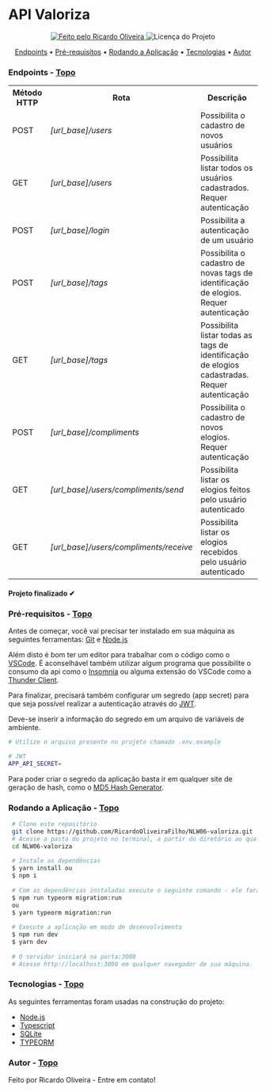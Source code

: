 <a id="topo"></a>

<h1>API Valoriza</h1>

<p align="center">
  <a href="https://github.com/RicardoOliveiraFilho">
    <img alt="Feito pelo Ricardo Oliveira" src="https://img.shields.io/badge/FEITO%20POR-RICARDO%20OLIVEIRA-blueviolet">
  </a>
  <img alt="Licença do Projeto" src="https://img.shields.io/badge/LICENSE-MIT-blueviolet"/>
<p>

<p align="center">
  <a href="#endpoints">Endpoints</a> •
  <a href="#pre-requisitos">Pré-requisitos</a> •
  <a href="#rodando">Rodando a Aplicação</a> •
  <a href="#tecnologias">Tecnologias</a> •
  <a href="#autor">Autor</a>
</p>

### Endpoints<a id="endpoints"></a> - <a href="#topo">Topo</a>
<table>
  <tr>
    <th>Método HTTP</th>
    <th>Rota</th>
    <th>Descrição</th>
  </tr>
  <tr>
    <td>POST</d>
    <td><i>[url_base]/users</i></d>
    <td>Possibilita o cadastro de novos usuários</d>
  </tr>
  <tr>
    <td>GET</d>
    <td><i>[url_base]/users</i></d>
    <td>Possibilita listar todos os usuários cadastrados. Requer autenticação</d>
  </tr>
  <tr>
    <td>POST</d>
    <td><i>[url_base]/login</i></d>
    <td>Possibilita a autenticação de um usuário</d>
  </tr>
  <tr>
    <td>POST</d>
    <td><i>[url_base]/tags</i></d>
    <td>Possibilita o cadastro de novas tags de identificação de elogios. Requer autenticação</d>
  </tr>
  <tr>
    <td>GET</d>
    <td><i>[url_base]/tags</i></d>
    <td>Possibilita listar todas as tags de identificação de elogios cadastradas. Requer autenticação</d>
  </tr>
  <tr>
    <td>POST</d>
    <td><i>[url_base]/compliments</i></d>
    <td>Possibilita o cadastro de novos elogios. Requer autenticação</d>
  </tr>
  <tr>
    <td>GET</d>
    <td><i>[url_base]/users/compliments/send</i></d>
    <td>Possibilita listar os elogios feitos pelo usuário autenticado</d>
  </tr>
  <tr>
    <td>GET</d>
    <td><i>[url_base]/users/compliments/receive</i></d>
    <td>Possibilita listar os elogios recebidos pelo usuário autenticado</d>
  </tr>
</table>

<h4  align="left">
Projeto finalizado ✔
</h4>

###  Pré-requisitos<a id="pre-requisitos"></a> - <a href="#topo">Topo</a>

Antes de começar, você vai precisar ter instalado em sua máquina as seguintes ferramentas:
 [Git](https://git-scm.com/) 
 e [Node.js](https://nodejs.org/pt-br/)
 
 Além disto é bom ter um editor para trabalhar com o código como o [VSCode](https://code.visualstudio.com/). É aconselhável também utilizar algum programa
 que possibilite o consumo da api como o [Insomnia](https://insomnia.rest/) ou alguma extensão do VSCode como a [Thunder Client](https://www.thunderclient.io/).
 
 Para finalizar, precisará também configurar um segredo (app secret) para que seja possível realizar a autenticação através do [JWT](https://jwt.io/).
 
 Deve-se inserir a informação do segredo em um arquivo de variáveis de ambiente.
 
 ````bash
 # Utilize o arquivo presente no projeto chamado .env.example
 
 # JWT
 APP_API_SECRET=
 ````

 Para poder criar o segredo da aplicação basta ir em qualquer site de geração de hash, como o [MD5 Hash Generator](https://www.md5hashgenerator.com/).

### Rodando a Aplicação<a id="rodando"></a> - <a href="#topo">Topo</a>
   
````bash 
 # Clone este repositório
 git clone https://github.com/RicardoOliveiraFilho/NLW06-valoriza.git
 # Acesse a pasta do projeto no terminal, a partir do diretório ao qual o comando de clonagem foi executado
 cd NLW06-valoriza
 
 # Instale as dependências
 $ yarn install ou
 $ npm i 
 
 # Com as dependências instaladas execute o seguinte comando - ele fará com que as tabelas sejam criadas
 $ npm run typeorm migration:run
 ou
 $ yarn typeorm migration:run
 
 # Execute a aplicação em modo de desenvolvimento
 $ npm run dev 
 $ yarn dev
 
 # O servidor iniciará na porta:3000
 # Acesse http://localhost:3000 em qualquer navegador de sua máquina.
 ````

### Tecnologias<a id="tecnologias"></a> - <a href="#topo">Topo</a>
 As seguintes ferramentas foram usadas na construção do projeto:
 
  - [Node.js](https://nodejs.org/pt-br/)
  - [Typescript](https://www.typescriptlang.org/)
  - [SQLite](https://www.sqlite.org/index.html)
  - [TYPEORM](https://typeorm.io/#/)

### Autor <a id="autor"> </a> - <a href="#topo">Topo</a>

<a href="https://github.com/RicardoOliveiraFilho" style="text-decoration: none;">

<span> Feito por Ricardo Oliveira - Entre em contato! </span> 
</a>
